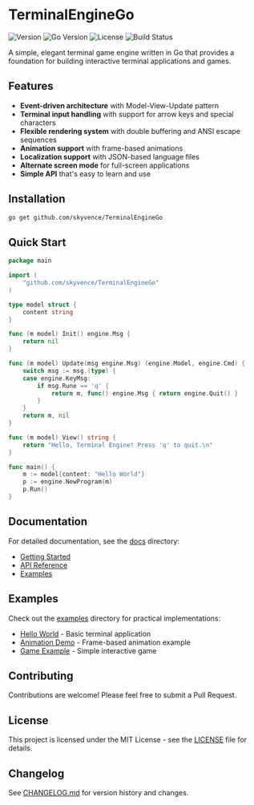 # TerminalEngineGo

![Version](https://img.shields.io/github/v/tag/SkyVence/TerminalEngineGo?label=version&sort=semver)
![Go Version](https://img.shields.io/github/go-mod/go-version/SkyVence/TerminalEngineGo)
![License](https://img.shields.io/github/license/SkyVence/TerminalEngineGo)
![Build Status](https://img.shields.io/github/actions/workflow-status/SkyVence/TerminalEngineGo/release.yml)

A simple, elegant terminal game engine written in Go that provides a foundation for building interactive terminal applications and games.

## Features

- **Event-driven architecture** with Model-View-Update pattern
- **Terminal input handling** with support for arrow keys and special characters
- **Flexible rendering system** with double buffering and ANSI escape sequences
- **Animation support** with frame-based animations
- **Localization support** with JSON-based language files
- **Alternate screen mode** for full-screen applications
- **Simple API** that's easy to learn and use

## Installation

```bash
go get github.com/skyvence/TerminalEngineGo
```

## Quick Start

```go
package main

import (
    "github.com/skyvence/TerminalEngineGo"
)

type model struct {
    content string
}

func (m model) Init() engine.Msg {
    return nil
}

func (m model) Update(msg engine.Msg) (engine.Model, engine.Cmd) {
    switch msg := msg.(type) {
    case engine.KeyMsg:
        if msg.Rune == 'q' {
            return m, func() engine.Msg { return engine.Quit() }
        }
    }
    return m, nil
}

func (m model) View() string {
    return "Hello, Terminal Engine! Press 'q' to quit.\n"
}

func main() {
    m := model{content: "Hello World"}
    p := engine.NewProgram(m)
    p.Run()
}
```

## Documentation

For detailed documentation, see the [docs](./docs/) directory:

- [Getting Started](./docs/getting-started.md)
- [API Reference](./docs/api-reference.md)
- [Examples](./docs/examples.md)

## Examples

Check out the [examples](./examples/) directory for practical implementations:

- [Hello World](./examples/hello-world/) - Basic terminal application
- [Animation Demo](./examples/animation/) - Frame-based animation example
- [Game Example](./examples/game/) - Simple interactive game

## Contributing

Contributions are welcome! Please feel free to submit a Pull Request.

## License

This project is licensed under the MIT License - see the [LICENSE](LICENSE) file for details.

## Changelog

See [CHANGELOG.md](CHANGELOG.md) for version history and changes.